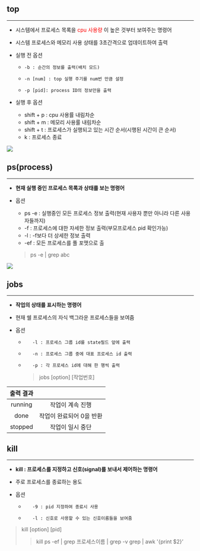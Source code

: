 ## **top**
---
* 시스템에서 프로세스 목록을 <span style="color:red">cpu 사용량</span> 이 높은 것부터 보여주는 명령어
* 시스템 프로세스와 메모리 사용 상태를 3초간격으로 업데이트하여 출력

* 실행 전 옵션
  *     -b : 순간의 정보를 출력(배치 모드)
  *     -n [num] : top 실행 주기를 num번 만큼 설정
  *     -p [pid]: process ID의 정보만을 출력
 
* 실행 후 옵션
  *  shift + p : cpu 사용률 내림차순
  *  shift + m : 메모리 사용률 내림차순
  *  shift + t : 프로세스가 실행되고 있는 시간 순서(시행된 시간이 큰 순서)
  *  k : 프로세스 종료

<img src="https://t1.daumcdn.net/cfile/tistory/99285B3F5B14C72B1E">

## **ps(process)**
---
* **현재 실행 중인 프로세스 목록과 상태를 보는 명령어**

* 옵션
  * ps -e : 실행중인 모든 프로세스 정보 출력(현재 사용자 뿐만 아니라 다른 사용자들까지)
  *    -f : 프로세스에 대한 자세한 정보 출력(부모프로세스 pid 확인가능)
  *    -l : -f보다 더 상세한 정보 출력
  *    -ef : 모든 프로세스를 풀 포맷으로 출

     >ps -e | grep abc

<img src="https://search.pstatic.net/common/?src=http%3A%2F%2Fcafefiles.naver.net%2FMjAyMDAzMTZfMTkw%2FMDAxNTg0MzE2Nzc5MTg4.YN2FwvuzTyJ5BZlikCUndSsmTmkKvrq1dy615VM0S3og.vtZr0oBdu28NwNbUBsekGfGDH4qD1Cx0qWI-65yixFwg.PNG%2Fps.PNG&type=sc960_832">

## **jobs**
---
* **작업의 상태를 표시하는 명령어**
* 현재 쉘 프로세스의 자식 백그라운 프로세스들을 보여줌

* 옵션
  *        -l : 프로세스 그룹 id를 state필드 앞에 출력
  *        -n : 프로세스 그룹 중에 대표 프로세스 id 출력
  *        -p : 각 프로세스 id에 대해 한 행씩 출력

    > jobs [option] [작업번호]

|출력 결과| |
|:---:|:---:|
|running|작업이 계속 진행|
|done|작업이 완료되어 0을 반환|
|stopped|작업이 일시 중단|


## **kill**
---
* **kill  : 프로세스를 지정하고 신호(signal)를 보내서 제어하는 명령어**
* 주로 프로세스를 종료하는 용도

* 옵션
  *        -9 : pid 지정하여 종료시 사용
  *        -l : 신호로 사용할 수 있는 신호이름들을 보여줌

> kill [option] [pid]
>> kill ps -ef | grep 프로세스이름 | grep -v grep | awk '{print $2}’






